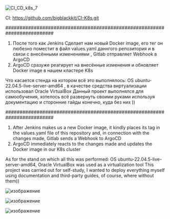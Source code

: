 ![CI_CD_k8s_7](https://github.com/user-attachments/assets/9b84c3d2-956a-4658-ad57-d7e9b777b1ab)

CI: https://github.com/bigblackkit/CI-K8s.git

#########################################################################

1. После того как Jenkins Сделает нам новый Docker image,
его тег он любезно поместит в файл values.yaml даннгого репозитория и в связи с внесёнными изменениями ,
Gitlab отправляет Webhook в ArgoCD
2. ArgoCD сразуже реагирует на внесённые изменения и обновляет Docker image в нашем кластере K8s

Что касается стенда на котором всё это выполнялось: OS ubuntu-22.04.5-live-server-amd64 , в качестве средства виртуализации использовал Oracle VirtualBox Данный проект выполнялся для самообучения, хотелось всё развернуть своими руками используя документацию и сторонние гайды конечно, куда без них ))

#########################################################################
1. After Jenkins makes us a new Docker image,
it kindly places its tag in the values.yaml file of this repository and, in connection with the changes made,
Gitlab sends a Webhook to ArgoCD
2. ArgoCD immediately reacts to the changes made and updates the Docker image in our K8s cluster

As for the stand on which all this was performed: OS ubuntu-22.04.5-live-server-amd64, Oracle VirtualBox was used as a virtualization tool This project was carried out for self-study, I wanted to deploy everything myself using documentation and third-party guides, of course, where without them))

![изображение](https://github.com/user-attachments/assets/f2317f71-8351-488b-ac51-cac1452347f6)

![изображение](https://github.com/user-attachments/assets/e5ced8a7-cdbc-4aed-a569-6a3d19dfbd93)

![изображение](https://github.com/user-attachments/assets/3b6bbbae-6ece-4024-9ec1-ea2933abfc91)
